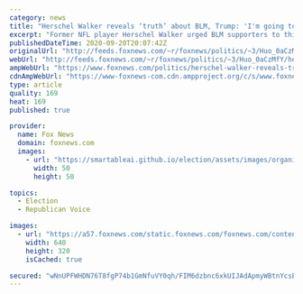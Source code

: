 ```yaml
---
category: news
title: "Herschel Walker reveals ‘truth’ about BLM, Trump: 'I'm going to fight for' America"
excerpt: "Former NFL player Herschel Walker urged BLM supporters to think about what they're promoting and defended President Trump's character."
publishedDateTime: 2020-09-20T20:07:42Z
originalUrl: "http://feeds.foxnews.com/~r/foxnews/politics/~3/Huo_0aCzMfY/herschel-walker-reveals-truth-about-blm-trump"
webUrl: "http://feeds.foxnews.com/~r/foxnews/politics/~3/Huo_0aCzMfY/herschel-walker-reveals-truth-about-blm-trump"
ampWebUrl: "https://www.foxnews.com/politics/herschel-walker-reveals-truth-about-blm-trump.amp"
cdnAmpWebUrl: "https://www-foxnews-com.cdn.ampproject.org/c/s/www.foxnews.com/politics/herschel-walker-reveals-truth-about-blm-trump.amp"
type: article
quality: 169
heat: 169
published: true

provider:
  name: Fox News
  domain: foxnews.com
  images:
    - url: "https://smartableai.github.io/election/assets/images/organizations/foxnews.com-50x50.jpg"
      width: 50
      height: 50

topics:
  - Election
  - Republican Voice

images:
  - url: "https://a57.foxnews.com/static.foxnews.com/foxnews.com/content/uploads/2020/09/640/320/AP20255783548049.jpg?ve=1&tl=1"
    width: 640
    height: 320
    isCached: true

secured: "wNnUPFWHDN76T8fgP74b1GmNfuVY0qh/FIM6dzbnc6xkUIJAdApmyWBtnYcsEFb81ufzN6bToLcZ3Wg9r4lTy4jQE9gDD4+lreWlq16xq+QiYmZ7YfrkLrneCatPoqVKi5Xq0bcvD+yYonI5/XL1BUfeX6N4UaHNUey2q/DQwQTxaZfDs15avC+6yxi6QZrZ3kGquRCDpRHzH+8MkW0lmn3pzbjMhLrEA8OTkhKmQZ7E8k33gKUSRMxqac+K1QGznQthYP9z/uAPZ2OSPzzVazgsrU9STOOeyCOLSgefeLmimPYyylXzSSNSrtb2IZR7prRMtREVuff7eM7XtWKt2Scw+59NeRAIbzP/d94PgZE=;SMW2lgjffNXSdt/ruvUhrg=="
---
```


